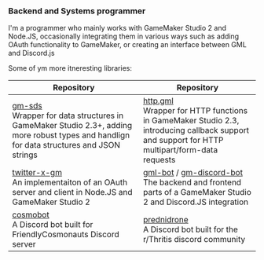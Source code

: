 ### Backend and Systems programmer
I'm a programmer who mainly works with GameMaker Studio 2 and Node.JS, occasionally integrating them in various ways such as adding OAuth functionality to GameMaker, or creating an interface between GML and Discord.js

Some of ym more itneresting libraries:

| Repository | Repository |
|--|--|
| [gm-sds](https://github.com/Sidorakh/gm-sds)<br>Wrapper for data structures in GameMaker Studio 2.3+, adding more robust types and handlign for data structures and JSON strings | [http.gml](https://github.com/Sidorakh/http.gml)<br>Wrapper for HTTP functions in GameMaker Studio 2.3, introducing callback support and support for HTTP multipart/form-data requests |
| [twitter-x-gm](https://github.com/Sidorakh/twitter-x-gm)<br>An implementaiton of an OAuth server and client in Node.JS and GameMaker Studio 2 | [gml-bot](https://github.com/Sidorakh/gml-bot) / [gm-discord-bot](https://github.com/Sidorakh/gm-discord-bot)<br> The backend and frontend parts of a GameMaker Studio 2 and Discord.JS integration |
| [cosmobot](https://github.com/Sidorakh/cosmobot)<br>A Discord bot built for FriendlyCosmonauts Discord server | [prednidrone](https://github.com/Sidorakh/prednidrone)<br>A Discord bot built for the r/Thritis discord community |
